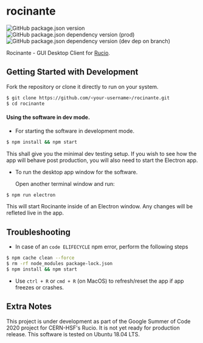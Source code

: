 # rocinante
![GitHub package.json version](https://img.shields.io/github/package-json/v/viveknigam3003/rocinante?style=flat-square)
![GitHub package.json dependency version (prod)](https://img.shields.io/github/package-json/dependency-version/viveknigam3003/rocinante/react?style=flat-square)
![GitHub package.json dependency version (dev dep on branch)](https://img.shields.io/github/package-json/dependency-version/viveknigam3003/rocinante/dev/electron?style=flat-square)

Rocinante - GUI Desktop Client for [Rucio](https://github.com/rucio/rucio).

## Getting Started with Development

Fork the repository or clone it directly to run on your system.

```BASH
$ git clone https://github.com/<your-username>/rocinante.git
$ cd rocinante
```

#### Using the software in dev mode.

* For starting the software in development mode.

```BASH
$ npm install && npm start
```

This shall give you the minimal dev testing setup.
If you wish to see how the app will behave post production, you will also need to start the Electron app.

* To run the desktop app window for the software. 

  Open another terminal window and run:

```BASH
$ npm run electron
```

This will start Rocinante inside of an Electron window.
Any changes will be refleted live in the app.

## Troubleshooting

* In case of an `code ELIFECYCLE` npm error, perform the following steps

```BASH
$ npm cache clean --force
$ rm -rf node_modules package-lock.json
$ npm install && npm start
```

* Use `ctrl + R` or `cmd + R` (on MacOS) to refresh/reset the app if app freezes or crashes.

## Extra Notes

This project is under development as part of the Google Summer of Code 2020 project for CERN-HSF's Rucio.
It is not yet ready for production release.
This software is tested on Ubuntu 18.04 LTS.
